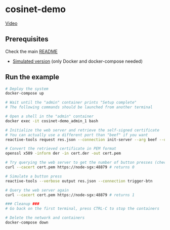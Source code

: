 # cosinet-demo

[Video](https://drive.google.com/file/d/17507pl12mycp1ELxH8cLghydNJlxVawi/view?usp=sharing)

## Prerequisites

Check the main [README](../README.md)

- [Simulated version](../cosinet-demo-native) (only Docker and docker-compose needed)

## Run the example

```bash
# Deploy the system
docker-compose up

# Wait until the "admin" container prints "Setup complete"
# The following commands should be launched from another terminal

# Open a shell in the "admin" container
docker exec -it cosinet-demo_admin_1 bash

# Initialize the web server and retrieve the self-signed certificate
# You can actually use a different port than "beef" if you want
reactive-tools request res.json --connection init-server --arg beef --out cert.der

# Convert the retrieved certificate in PEM format
openssl x509 -inform der -in cert.der -out cert.pem

# Try querying the web server to get the number of button presses (check the port)
curl --cacert cert.pem https://node-sgx:48879 # returns 0

# Simulate a button press
reactive-tools --verbose output res.json --connection trigger-btn

# Query the web server again
curl --cacert cert.pem https://node-sgx:48879 # returns 1

### Cleanup ###
# Go back on the first terminal, press CTRL-C to stop the containers

# Delete the network and containers
docker-compose down
```